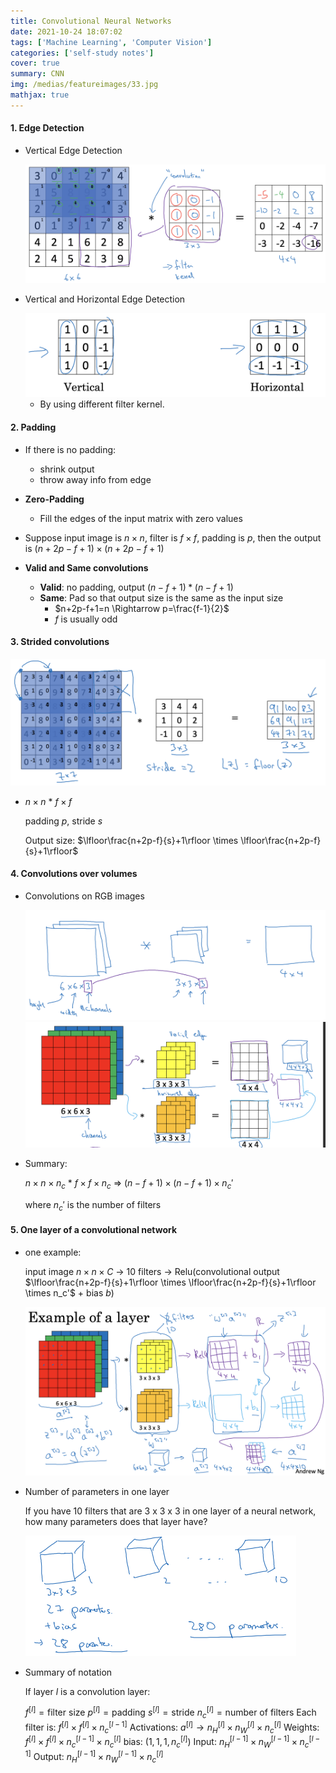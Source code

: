 ```yaml
---
title: Convolutional Neural Networks
date: 2021-10-24 18:07:02
tags: ['Machine Learning', 'Computer Vision']
categories: ['self-study notes']
cover: true
summary: CNN
img: /medias/featureimages/33.jpg
mathjax: true
---
```


#### 1. Edge Detection

* Vertical Edge Detection

  <img src="Convolutional-Neural-Networks/Screen Shot 2021-10-24 at 4.36.38 PM.png" style="zoom:50%;" />

* Vertical and Horizontal Edge Detection

  <img src="Convolutional-Neural-Networks/Screen Shot 2021-10-24 at 4.38.54 PM.png" style="zoom:50%;" />

  * By using different filter kernel.

#### 2. Padding

* If there is no padding:
  * shrink output
  * throw away info from edge
* **Zero-Padding**
  * Fill the edges of the input matrix with zero values

* Suppose input image is $n\times n$, filter is $f\times f$, padding is $p$, then the output is $(n+2p-f+1)\times (n+2p-f+1)$
* **Valid and Same convolutions**
  * **Valid**: no padding, output $(n-f+1)*(n-f+1)$
  * **Same**: Pad so that output size is the same as the input size
    * $n+2p-f+1=n \Rightarrow p=\frac{f-1}{2}$
    * $f$ is usually odd

#### 3. Strided convolutions

<img src="Convolutional-Neural-Networks/Screen Shot 2021-10-24 at 4.48.50 PM.png" style="zoom:50%;" />

* $n\times n$ * $f\times f$

  padding $p$, stride $s$

  Output size: $\lfloor\frac{n+2p-f}{s}+1\rfloor \times \lfloor\frac{n+2p-f}{s}+1\rfloor$

#### 4. Convolutions over volumes

* Convolutions on RGB images

  <img src="Convolutional-Neural-Networks/Screen Shot 2021-10-24 at 4.54.49 PM.png" style="zoom:50%;" />

  <img src="Convolutional-Neural-Networks/Screen Shot 2021-10-24 at 4.57.05 PM.png" style="zoom:50%;" />

* Summary:

  $n\times n \times n_c$ * $f\times f \times n_c$ $\Rightarrow$ $(n-f+1) \times (n-f+1) \times n_c'$

  where $n_c'$ is the number of filters

#### 5. One layer of a convolutional network

* one example:

  input image $n\times n \times C$ $\rightarrow$ 10 filters $\rightarrow$ Relu(convolutional output $\lfloor\frac{n+2p-f}{s}+1\rfloor \times \lfloor\frac{n+2p-f}{s}+1\rfloor \times n_c'$ + bias $b$)

  <img src="Convolutional-Neural-Networks/Screen Shot 2021-10-24 at 5.20.02 PM.png" style="zoom:50%;" />

* Number of parameters in one layer

  If you have 10 filters that are 3 x 3 x 3 in one layer of a neural network, how many parameters does that layer have?

  <img src="Convolutional-Neural-Networks/Screen Shot 2021-10-24 at 5.21.12 PM.png" style="zoom:50%;" />

* Summary of notation

  If layer $l$ is a convolution layer:
  
  $f^{[l]} = \text{filter size}$
  $p^{[l]} = \text{padding}$
  $s^{[l]} = \text{stride}$
  $n_c^{[l]} = \text{number of filters}$
  $\text{Each filter is: } f^{[l]} \times f^{[l]} \times n_c^{[l-1]}$
  $\text{Activations: } a^{[l]} \rightarrow n_H^{[l]} \times n_W^{[l]} \times n_c^{[l]}$
  $\text{Weights: } f^{[l]} \times f^{[l]} \times n_c^{[l-1]} \times n_c^{[l]}$
  $\text{bias: } (1,1,1,n_c^{[l]})$
  $\text{Input: } n_H^{[l-1]} \times n_W^{[l-1]}\times n_c^{[l-1]}$
  $\text{Output: } n_H^{[l-1]} \times n_W^{[l-1]}\times n_c^{[l]}$

